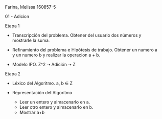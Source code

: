 Farina, Melissa
160857-5

01 - Adicion

Etapa 1

* Transcripción del problema.
Obtener del usuario dos números y mostrarle la suma.

* Refinamiento del problema e Hipótesis de trabajo.
Obtener un numero a y un numero b y realizar la operacion a + b.

* Modelo IPO.
Z^2 ➝ Adición ➝ Z

Etapa 2

* Léxico del Algoritmo. a, b ∈ Z

* Representación del Algoritmo 

    - Leer un entero y almacenarlo en a.
    - Leer otro entero y almacenarlo en b.
    - Mostrar a+b

